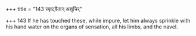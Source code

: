 +++
title = "143 स्पृष्ट्वैतान् अशुचिर्"

+++
143	If he has touched these, while impure, let him always sprinkle with his hand water on the organs of sensation, all his limbs, and the navel.